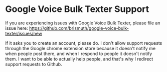 # Google Voice Bulk Texter Support
If you are experiencing issues with Google Voice Bulk Texter, please file an issue here:
https://github.com/brismuth/google-voice-bulk-texter/issues/new

If it asks you to create an account, please do. I don't allow support requests through the Google chrome extension store because it doesn't notify me when people post there, and when I respond to people it doesn't notify them. I want to be able to actually help people, and that's why I redirect support requests to Github.
